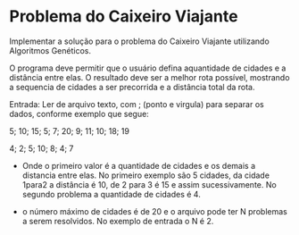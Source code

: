 # Problema do Caixeiro Viajante 
 

Implementar a solução para o problema do Caixeiro Viajante utilizando Algoritmos Genéticos.

 

O programa deve permitir que o usuário defina aquantidade de cidades e a distância entre elas. O resultado deve ser a melhor rota possível, mostrando a sequencia de cidades a ser precorrida e a distância total da rota.

 

Entrada: Ler de arquivo texto, com ; (ponto e virgula) para separar os dados, conforme exemplo que segue:

5; 10; 15; 5; 7; 20; 9; 11; 10; 18; 19

4; 2; 5; 10; 8; 4; 7

 

- Onde o primeiro valor é a quantidade de cidades e os demais a distancia entre elas. No primeiro exemplo são 5 cidades, da cidade 1para2 a distância é 10, de 2 para 3 é 15 e assim sucessivamente. No segundo problema a quantidade de cidades é 4.

 

- o número máximo de cidades é de 20 e o arquivo pode ter N problemas a serem resolvidos. No exemplo de entrada o N é 2.
